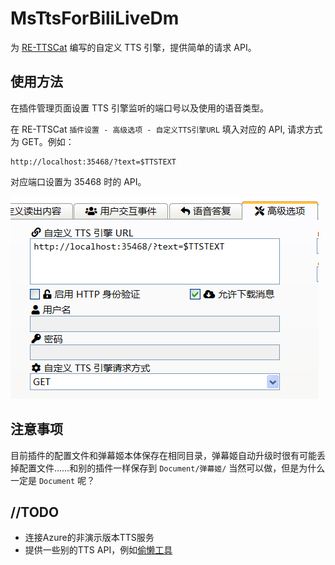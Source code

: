 # MsTtsForBiliLiveDm

为 [RE-TTSCat](https://github.com/Elepover/RE-TTSCat) 编写的自定义 TTS 引擎，提供简单的请求 API。

## 使用方法

在插件管理页面设置 TTS 引擎监听的端口号以及使用的语音类型。

在 RE-TTSCat `插件设置 - 高级选项 - 自定义TTS引擎URL` 填入对应的 API, 请求方式为 GET。例如：

```
http://localhost:35468/?text=$TTSTEXT
```

对应端口设置为 35468 时的 API。

![usage.png](img/usage.png)

## 注意事项

目前插件的配置文件和弹幕姬本体保存在相同目录，弹幕姬自动升级时很有可能丢掉配置文件……和别的插件一样保存到 `Document/弹幕姬/` 当然可以做，但是为什么一定是 `Document` 呢？

## //TODO

- 连接Azure的非演示版本TTS服务
- 提供一些别的TTS API，例如[偷懒工具](https://toolight.cn/media/reading)